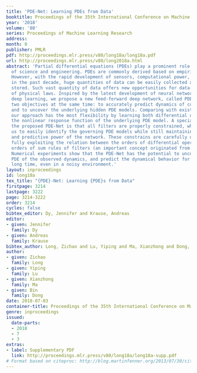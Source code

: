 ```yaml
---
title: 'PDE-Net: Learning PDEs from Data'
booktitle: Proceedings of the 35th International Conference on Machine Learning
year: '2018'
volume: '80'
series: Proceedings of Machine Learning Research
address: 
month: 0
publisher: PMLR
pdf: http://proceedings.mlr.press/v80/long18a/long18a.pdf
url: http://proceedings.mlr.press/v80/long2018a.html
abstract: 'Partial differential equations (PDEs) play a prominent role in many disciplines
  of science and engineering. PDEs are commonly derived based on empirical observations.
  However, with the rapid development of sensors, computational power, and data storage
  in the past decade, huge quantities of data can be easily collected and efficiently
  stored. Such vast quantity of data offers new opportunities for data-driven discovery
  of physical laws. Inspired by the latest development of neural network designs in
  deep learning, we propose a new feed-forward deep network, called PDE-Net, to fulfill
  two objectives at the same time: to accurately predict dynamics of complex systems
  and to uncover the underlying hidden PDE models. Comparing with existing approaches,
  our approach has the most flexibility by learning both differential operators and
  the nonlinear response function of the underlying PDE model. A special feature of
  the proposed PDE-Net is that all filters are properly constrained, which enables
  us to easily identify the governing PDE models while still maintaining the expressive
  and predictive power of the network. These constrains are carefully designed by
  fully exploiting the relation between the orders of differential operators and the
  orders of sum rules of filters (an important concept originated from wavelet theory).
  Numerical experiments show that the PDE-Net has the potential to uncover the hidden
  PDE of the observed dynamics, and predict the dynamical behavior for a relatively
  long time, even in a noisy environment.'
layout: inproceedings
id: long18a
tex_title: "{PDE}-Net: Learning {PDE}s from Data"
firstpage: 3214
lastpage: 3222
page: 3214-3222
order: 3214
cycles: false
bibtex_editor: Dy, Jennifer and Krause, Andreas
editor:
- given: Jennifer
  family: Dy
- given: Andreas
  family: Krause
bibtex_author: Long, Zichao and Lu, Yiping and Ma, Xianzhong and Dong, Bin
author:
- given: Zichao
  family: Long
- given: Yiping
  family: Lu
- given: Xianzhong
  family: Ma
- given: Bin
  family: Dong
date: 2018-07-03
container-title: Proceedings of the 35th International Conference on Machine Learning
genre: inproceedings
issued:
  date-parts:
  - 2018
  - 7
  - 3
extras:
- label: Supplementary PDF
  link: http://proceedings.mlr.press/v80/long18a/long18a-supp.pdf
# Format based on citeproc: http://blog.martinfenner.org/2013/07/30/citeproc-yaml-for-bibliographies/
---
```

